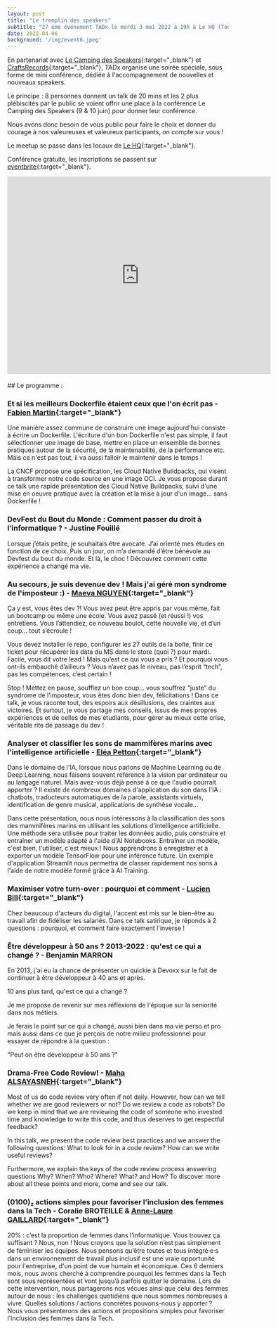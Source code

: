 ```yaml
---
layout: post
title: "Le tremplin des speakers"
subtitle: "27 ème événement TADx le mardi 3 mai 2022 à 19h à Le HQ (Tours, 37)"
date: 2022-04-06
background: '/img/event6.jpeg'
---
```


En partenariat avec [Le Camping des Speakers](https://camping-speakers.fr/){:target="_blank"} et [CraftsRecords](https://craftsrecords.org/){:target="_blank"}, TADx organise une soirée spéciale, sous forme de mini conférence, dédiée à l'accompagnement de nouvelles et nouveaux speakers. 

Le principe : 8 personnes donnent un talk de 20 mins et les 2 plus plébiscités par le public se voient offrir une place à la conférence Le Camping des Speakers (9 & 10 juin) pour donner leur conférence.

Nous avons donc besoin de vous public pour faire le choix et donner du courage à nos valeureuses et valeureux participants, on compte sur vous !

Le meetup se passe dans les locaux de [Le HQ](https://lehq.co/){:target="_blank"}.

Conférence gratuite, les inscriptions se passent sur [eventbrite](https://www.eventbrite.fr/e/306273120147){:target="_blank"}.

<iframe src="https://www.google.com/maps/embed?pb=!1m18!1m12!1m3!1d2701.1127118080217!2d0.685240415974319!3d47.390233679171025!2m3!1f0!2f0!3f0!3m2!1i1024!2i768!4f13.1!3m3!1m2!1s0x47fcd5b2c03c93f1%3A0x5e0fe9df88ea2058!2sLE%20HQ%20Tours%20%7C%20Coworking%20%26%20Comeeting!5e0!3m2!1sfr!2sfr!4v1649227766027!5m2!1sfr!2sfr" width="600" height="450" style="border:0;" allowfullscreen="" loading="lazy" referrerpolicy="no-referrer-when-downgrade"></iframe>

<br>
<br>
## Le programme : 
<br>

### <a id="Talk_01"></a>Et si les meilleurs Dockerfile étaient ceux que l'on écrit pas - [Fabien Martin](https://twitter.com/beeNotice){:target="_blank"}

Une manière assez commune de construire une image aujourd'hui consiste à écrire un Dockerfile. L'écriture d'un bon Dockerfile n'est pas simple, il faut sélectionner une image de base, mettre en place un ensemble de bonnes pratiques autour de la sécurité, de la maintenabilité, de la performance etc. Mais ce n'est pas tout, il va aussi falloir le maintenir dans le temps !

La CNCF propose une spécification, les Cloud Native Buildpacks, qui visent à transformer notre code source en une image OCI. Je vous propose durant ce talk une rapide présentation des Cloud Native Buildpacks, suivi d'une mise en oeuvre pratique avec la création et la mise à jour d'un image... sans Dockerfile !

### <a id="Talk_02"></a>DevFest du Bout du Monde : Comment passer du droit à l’informatique ? - Justine Fouillé

Lorsque j’étais petite, je souhaitais être avocate. J’ai orienté mes études en fonction de ce choix. Puis un jour, on m’a demandé d’être bénévole au Devfest du bout du monde. Et là, le choc ! Découvrez comment cette expérience a changé ma vie. 

### <a id="Talk_03"></a>Au secours, je suis devenue dev ! Mais j'ai géré mon syndrome de l'imposteur :) - [Maeva NGUYEN](https://twitter.com/maevanap){:target="_blank"}

Ça y est, vous êtes dev ?!
Vous avez peut être appris par vous même, fait un bootcamp ou même une école. Vous avez passé (et réussi !) vos entretiens. Vous l’attendiez, ce nouveau boulot, cette nouvelle vie, et d’un coup… tout s’écroule !

Vous devez installer le repo, configurer les 27 outils de la boîte, finir ce ticket pour récupérer les data du MS dans le store (quoi ?) pour mardi. Facile, vous dit votre lead !
Mais qu’est ce qui vous a pris ? Et pourquoi vous ont-ils embauché d’ailleurs ? Vous n’avez pas le niveau, pas l’esprit “tech”, pas les compétences, c’est certain !

Stop ! Mettez en pause, soufflez un bon coup… vous souffrez “juste” du syndrome de l’imposteur, vous êtes donc bien dev, félicitations ! Dans ce talk, je vous raconte tout, des espoirs aux désillusions, des craintes aux victoires. Et surtout, je vous partage mes conseils, issus de mes propres expériences et de celles de mes étudiants, pour gérer au mieux cette crise, véritable rite de passage du dev !

### <a id="Talk_04"></a>Analyser et classifier les sons de mammifères marins avec l'intelligence artificielle - [Eléa Petton](https://twitter.com/EleaPetton){:target="_blank"}

Dans le domaine de l'IA, lorsque nous parlons de Machine Learning ou de Deep Learning, nous faisons souvent référence à la vision par ordinateur ou au langage naturel. Mais avez-vous déjà pensé à ce que l'audio pourrait apporter ? Il existe de nombreux domaines d'application du son dans l'IA : chatbots, traducteurs automatiques de la parole, assistants virtuels, identification de genre musical, applications de synthèse vocale...

Dans cette présentation, nous nous intéressons à la classification des sons des mammifères marins en utilisant les solutions d'intelligence artificielle. Une méthode sera utilisée pour traiter les données audio, puis construire et entraîner un modèle adapté à l'aide d'AI Notebooks. Entraîner un modèle, c'est bien, l'utiliser, c'est mieux ! Nous apprendrons à enregistrer et à exporter un modèle TensorFlow pour une inférence future. Un exemple d'application Streamlit nous permettra de classer rapidement nos sons à l'aide de notre modèle formé grâce à AI Training.

### <a id="Talk_05"></a>Maximiser votre turn-over : pourquoi et comment - [Lucien Bill](https://twitter.com/BillyTheTroll){:target="_blank"}

Chez beaucoup d'acteurs du digital, l'accent est mis sur le bien-être au travail afin de fidéliser les salariés. Dans ce talk satirique, je réponds à 2 questions : pourquoi, et comment faire exactement l'inverse !

### <a id="Talk_06"></a>Être développeur à 50 ans ? 2013-2022 : qu'est ce qui a changé ? - Benjamin MARRON

En 2013, j'ai eu la chance de présenter un quickie à Devoxx sur le fait de continuer à être développeur à 40 ans et après.

10 ans plus tard, qu'est ce qui a changé ?

Je me propose de revenir sur mes réflexions de l'époque sur la seniorité dans nos métiers.

Je ferais le point sur ce qui a changé, aussi bien dans ma vie perso et pro mais aussi dans ce que je perçois de notre milieu professionnel pour essayer de répondre à la question :

"Peut on être développeur à 50 ans ?"

### <a id="Talk_07"></a>Drama-Free Code Review! - [Maha ALSAYASNEH](https://twitter.com/MahaALSayasneh){:target="_blank"}

Most of us do code review very often if not daily. However, how can we tell whether we are good reviewers or not? Do we review a code as robots? Do we keep in mind that we are reviewing the code of someone who invested time and knowledge to write this code, and thus deserves to get respectful feedback?

In this talk, we present the code review best practices and we answer the following questions: What to look for in a code review? How can we write useful reviews?

Furthermore, we explain the keys of the code review process answering questions Why? When? Who? Where? What? and How? To discover more about all these points and more, come and see our talk.

### <a id="Talk_08"></a>(0100)₂ actions simples pour favoriser l’inclusion des femmes dans la Tech - Coralie BROTEILLE & [Anne-Laure GAILLARD](https://github.com/https://github.com/alauregaillard){:target="_blank"}

20% : c’est la proportion de femmes dans l’informatique. Vous trouvez ça suffisant ? Nous, non ! Nous croyons que la solution n’est pas simplement de féminiser les équipes. Nous pensons qu’être toutes et tous intégré⸱e⸱s dans un environnement de travail plus inclusif est une vraie opportunité pour l'entreprise, d'un point de vue humain et économique. Ces 6 derniers mois, nous avons cherché à comprendre pourquoi les femmes dans la Tech sont sous représentées et vont jusqu’à parfois quitter le domaine. Lors de cette intervention, nous partagerons nos vécues ainsi que celui des femmes autour de nous : les challenges quotidiens que nous sommes nombreuses à vivre. Quelles solutions / actions concrètes pouvons-nous y apporter ? Nous vous présenterons des actions et propositions simples pour favoriser l'inclusion des femmes dans la Tech.
